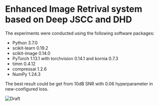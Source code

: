 # Enhanced Image Retrival system based on Deep JSCC and DHD 

The experiments were conducted using the following software packages:

- Python 3.7.0
- scikit-learn 0.19.2
- scikit-image 0.14.0
- PyTorch 1.13.1 with torchvision 0.14.1 and kornia 0.7.3
- timm 0.4.12
- compressai 1.2.6
- NumPy 1.24.3

The best result could be get from 10dB SNR with 0.06 hyperparameter in new-configured loss.

![Draft](https://github.com/user-attachments/assets/399aaef9-c224-41db-813b-6006f43085f9)
